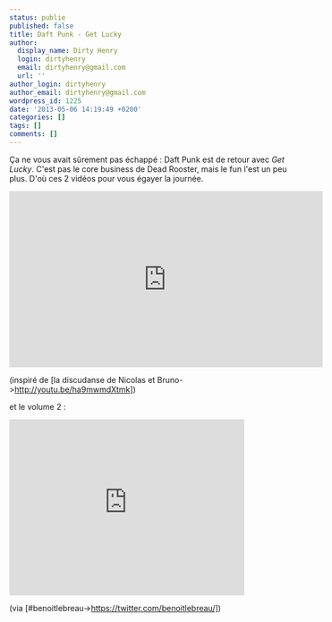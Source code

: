 ```yaml
---
status: publie
published: false
title: Daft Punk - Get Lucky
author:
  display_name: Dirty Henry
  login: dirtyhenry
  email: dirtyhenry@gmail.com
  url: ''
author_login: dirtyhenry
author_email: dirtyhenry@gmail.com
wordpress_id: 1225
date: '2013-05-06 14:19:49 +0200'
categories: []
tags: []
comments: []
---
```

Ça ne vous avait sûrement pas échappé : Daft Punk est de retour avec *Get Lucky*. C'est pas le core business de Dead Rooster, mais le fun l'est un peu plus. D'où ces 2 vidéos pour vous égayer la journée.

<iframe width="560" height="315" src="http://www.youtube.com/embed/iqsMRspYQEY" frameborder="0" allowfullscreen></iframe>

(inspiré de [la discudanse de Nicolas et Bruno->http://youtu.be/ha9mwmdXtmk])

et le volume 2 : 

<iframe width="420" height="315" src="http://www.youtube.com/embed/4rV2pfTbBxU" frameborder="0" allowfullscreen></iframe>

(via [#benoitlebreau->https://twitter.com/benoitlebreau/])
